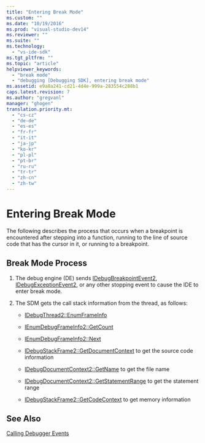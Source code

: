 ```yaml
---
title: "Entering Break Mode"
ms.custom: ""
ms.date: "10/19/2016"
ms.prod: "visual-studio-dev14"
ms.reviewer: ""
ms.suite: ""
ms.technology: 
  - "vs-ide-sdk"
ms.tgt_pltfrm: ""
ms.topic: "article"
helpviewer_keywords: 
  - "break mode"
  - "debugging [Debugging SDK], entering break mode"
ms.assetid: e9a8a241-cd21-4d4e-999a-283554c288b1
caps.latest.revision: 7
ms.author: "gregvanl"
manager: "ghogen"
translation.priority.mt: 
  - "cs-cz"
  - "de-de"
  - "es-es"
  - "fr-fr"
  - "it-it"
  - "ja-jp"
  - "ko-kr"
  - "pl-pl"
  - "pt-br"
  - "ru-ru"
  - "tr-tr"
  - "zh-cn"
  - "zh-tw"
---
```

# Entering Break Mode
The following describes the process that occurs when a breakpoint is encountered after stepping into a function, running to the line of source code that has the cursor in it, or running to a breakpoint.  
  
## Break Mode Process  
  
1.  The debug engine (DE) sends [IDebugBreakpointEvent2](../extensibility-debugger-reference/idebugbreakpointevent2.md), [IDebugExceptionEvent2](../extensibility-debugger-reference/idebugexceptionevent2.md), or any other stopping event to cause the IDE to enter break mode.  
  
2.  The SDM gets the call stack information from the thread, as follows:  
  
    -   [IDebugThread2::EnumFrameInfo](../extensibility-debugger-reference/idebugthread2--enumframeinfo.md)  
  
    -   [IEnumDebugFrameInfo2::GetCount](../extensibility-debugger-reference/ienumdebugframeinfo2--getcount.md)  
  
    -   [IEnumDebugFrameInfo2::Next](../extensibility-debugger-reference/ienumdebugframeinfo2--next.md)  
  
    -   [IDebugStackFrame2::GetDocumentContext](../extensibility-debugger-reference/idebugstackframe2--getdocumentcontext.md) to get the source code information  
  
    -   [IDebugDocumentContext2::GetName](../extensibility-debugger-reference/idebugdocumentcontext2--getname.md) to get the file name  
  
    -   [IDebugDocumentContext2::GetStatementRange](../extensibility-debugger-reference/idebugdocumentcontext2--getstatementrange.md) to get the statement range  
  
    -   [IDebugStackFrame2::GetCodeContext](../extensibility-debugger-reference/idebugstackframe2--getcodecontext.md) to get memory information  
  
## See Also  
 [Calling Debugger Events](../extensibility-debugger/calling-debugger-events.md)